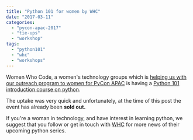 ```yaml
---
title: "Python 101 for women by WHC"
date: "2017-03-11"
categories:
  - "pycon-apac-2017"
  - "tie-ups"
  - "workshop"
tags:
  - "python101"
  - "whc"
  - "workshops"
---
```


Women Who Code, a women's technology groups which is [helping us with our outreach program to women for PyCon APAC](http://pycon.my/2017/02/20/pycon-my-tie-up-with-women-who-code-whc/) is having a [Python 101 introduction course on python](http://wwckl-python101.peatix.com).

The uptake was very quick and unfortunately, at the time of this post the event has already been **sold out.**

If you're a woman in technology, and have interest in learning python, we suggest that you follow or get in touch with [WHC](https://twitter.com/WomenWhoCode) for more news of their upcoming python series.
